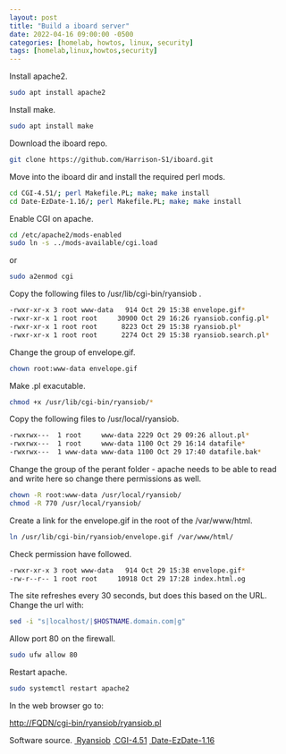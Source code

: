 ```yaml
---
layout: post
title: "Build a iboard server"
date: 2022-04-16 09:00:00 -0500
categories: [homelab, howtos, linux, security]
tags: [homelab,linux,howtos,security]
---
```


Install apache2.

```bash
sudo apt install apache2
```

Install make.

```bash
sudo apt install make
```

Download the iboard repo.

```bash
git clone https://github.com/Harrison-S1/iboard.git
```

Move into the iboard dir and install the required perl mods.

```bash
cd CGI-4.51/; perl Makefile.PL; make; make install
cd Date-EzDate-1.16/; perl Makefile.PL; make; make install
```

Enable CGI on apache.

```bash
cd /etc/apache2/mods-enabled
sudo ln -s ../mods-available/cgi.load
```

or

```bash
sudo a2enmod cgi
```

Copy the following files to /usr/lib/cgi-bin/ryansiob .

```bash
-rwxr-xr-x 3 root www-data   914 Oct 29 15:38 envelope.gif*
-rwxr-xr-x 1 root root     30900 Oct 29 16:26 ryansiob.config.pl*
-rwxr-xr-x 1 root root      8223 Oct 29 15:38 ryansiob.pl*
-rwxr-xr-x 1 root root      2274 Oct 29 15:38 ryansiob.search.pl*
```

Change the group of envelope.gif.

```bash
chown root:www-data envelope.gif
```

Make .pl exacutable.

```bash
chmod +x /usr/lib/cgi-bin/ryansiob/*
```

Copy the following files to /usr/local/ryansiob.

```bash
-rwxrwx---  1 root     www-data 2229 Oct 29 09:26 allout.pl*
-rwxrwx---  1 root     www-data 1100 Oct 29 16:14 datafile*
-rwxrwx---  1 www-data www-data 1100 Oct 29 17:40 datafile.bak*
```

Change the group of the perant folder - apache needs to be able to read and write here so change there permissions as well.

```bash
chown -R root:www-data /usr/local/ryansiob/
chmod -R 770 /usr/local/ryansiob/
```

Create a link for the envelope.gif in the root of the /var/www/html.

```bash
ln /usr/lib/cgi-bin/ryansiob/envelope.gif /var/www/html/
```

Check permission have followed.

```bash
-rwxr-xr-x 3 root www-data   914 Oct 29 15:38 envelope.gif*
-rw-r--r-- 1 root root     10918 Oct 29 17:28 index.html.og
```

The site refreshes every 30 seconds, but does this based on the URL. Change the url with:

```bash
sed -i "s|localhost/|$HOSTNAME.domain.com|g"
```

Allow port 80 on the firewall.

```bash
sudo ufw allow 80
```

Restart apache.

```bash
sudo systemctl restart apache2
```

In the web browser go to:

[http://FQDN/cgi-bin/ryansiob/ryansiob.pl](http://fqdn/cgi-bin/ryansiob/ryansiob.pl)

Software source. [
Ryansiob](https://sourceforge.net/projects/ryansiob/files/latest/download) [
CGI-4.51](https://cpan.metacpan.org/authors/id/L/LE/LEEJO/CGI-4.51.tar.gz) [
Date-EzDate-1.16](https://cpan.metacpan.org/authors/id/M/MI/MIKO/Date-EzDate-1.16.tar.gz)